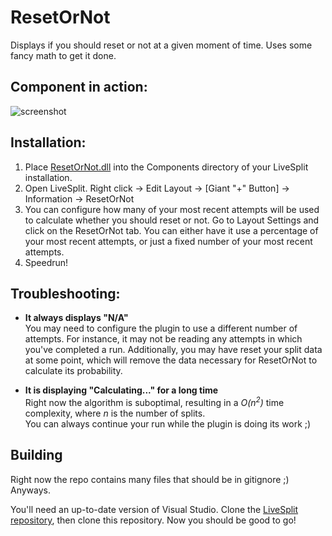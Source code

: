 # ResetOrNot
Displays if you should reset or not at a given moment of time. Uses some fancy math to get it done.

## Component in action:
![screenshot](https://user-images.githubusercontent.com/55288842/100280825-db327f00-2f79-11eb-82c2-e042c95ede36.png)

## Installation:

1. Place [ResetOrNot.dll](https://github.com/gottagofaster236/ResetOrNot/releases/latest) into the Components directory of your LiveSplit installation.
2. Open LiveSplit. Right click -> Edit Layout -> [Giant "+" Button] -> Information -> ResetOrNot
3. You can configure how many of your most recent attempts will be used to calculate whether you should reset or not. Go to Layout Settings and click on the ResetOrNot tab. You can either have it use a percentage of your most recent attempts, or just a fixed number of your most recent attempts.
4. Speedrun!

## Troubleshooting:

- **It always displays "N/A"**<br>
You may need to configure the plugin to use a different number of attempts. For instance, it may not be reading any attempts in which you've completed a run. Additionally, you may have reset your split data at some point, which will remove the data necessary for ResetOrNot to calculate its probability.

- **It is displaying "Calculating..." for a long time**<br>
Right now the algorithm is suboptimal, resulting in a _O(n<sup>2</sup>)_ time complexity, where _n_ is the number of splits.<br>
You can always continue your run while the plugin is doing its work ;)

## Building
Right now the repo contains many files that should be in gitignore ;) Anyways.

You'll need an up-to-date version of Visual Studio. Clone the [LiveSplit repository](https://github.com/LiveSplit/LiveSplit), then clone this repository. Now you should be good to go!
